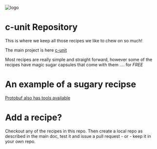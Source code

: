 ![logo](https://github.com/cxxpods/cxxpods/raw/master/art/logo.png)

# c-unit Repository

This is where we keep all those recipes we like
to chew on so much!

The main project is here [c-unit](https://github.com/cxxpods/cxxpods)

Most recipes are really simple and straight forward,
however some of the recipes have magic sugar
capsules that come with them .... for *FREE*

# An example of a sugary recipse

[Protobuf also has tools available](protobuf/README.md) 

# Add a recipe?

Checkout any of the recipes in this repo.  Then create a local repo as described
in the main doc, test it and issue a pull request - or - keep it in your own repo.  
